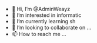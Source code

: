 - 👋 Hi, I’m @AdminWeayz
- 👀 I’m interested in informatic
- 🌱 I’m currently learning sh
- 💞️ I’m looking to collaborate on ...
- 📫 How to reach me ...

<!---
AdminWeayz/AdminWeayz is a ✨ special ✨ repository because its `README.md` (this file) appears on your GitHub profile.
You can click the Preview link to take a look at your changes.
--->

